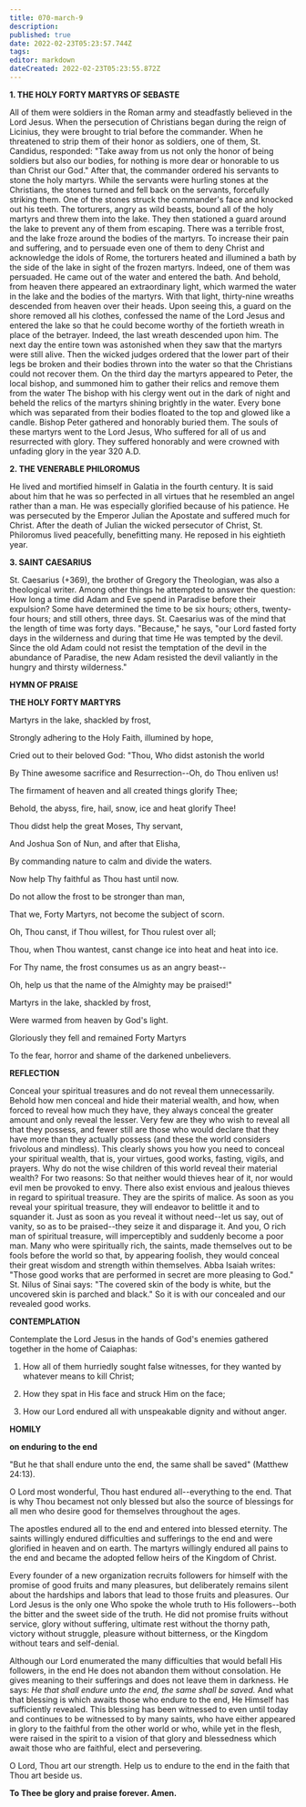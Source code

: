 ```yaml
---
title: 070-march-9
description: 
published: true
date: 2022-02-23T05:23:57.744Z
tags: 
editor: markdown
dateCreated: 2022-02-23T05:23:55.872Z
---
```



**1. THE HOLY FORTY MARTYRS OF SEBASTE**

All of them were soldiers in the Roman army and steadfastly believed in the Lord Jesus. When the persecution of Christians began during the reign of Licinius, they were brought to trial before the commander. When he threatened to strip them of their honor as soldiers, one of them, St. Candidus, responded: "Take away from us not only the honor of being soldiers but also our bodies, for nothing is more dear or honorable to us than Christ our God." After that, the commander ordered his servants to stone the holy martyrs. While the servants were hurling stones at the Christians, the stones turned and fell back on the servants, forcefully striking them. One of the stones struck the commander's face and knocked out his teeth. The torturers, angry as wild beasts, bound all of the holy martyrs and threw them into the lake. They then stationed a guard around the lake to prevent any of them from escaping. There was a terrible frost, and the lake froze around the bodies of the martyrs. To increase their pain and suffering, and to persuade even one of them to deny Christ and acknowledge the idols of Rome, the torturers heated and illumined a bath by the side of the lake in sight of the frozen martyrs. Indeed, one of them was persuaded. He came out of the water and entered the bath. And behold, from heaven there appeared an extraordinary light, which warmed the water in the lake and the bodies of the martyrs. With that light, thirty-nine wreaths descended from heaven over their heads. Upon seeing this, a guard on the shore removed all his clothes, confessed the name of the Lord Jesus and entered the lake so that he could become worthy of the fortieth wreath in place of the betrayer. Indeed, the last wreath descended upon him. The next day the entire town was astonished when they saw that the martyrs were still alive. Then the wicked judges ordered that the lower part of their legs be broken and their bodies thrown into the water so that the Christians could not recover them. On the third day the martyrs appeared to Peter, the local bishop, and summoned him to gather their relics and remove them from the water The bishop with his clergy went out in the dark of night and beheld the relics of the martyrs shining brightly in the water. Every bone which was separated from their bodies floated to the top and glowed like a candle. Bishop Peter gathered and honorably buried them. The souls of these martyrs went to the Lord Jesus, Who suffered for all of us and resurrected with glory. They suffered honorably and were crowned with unfading glory in the year 320 A.D.

**2. THE VENERABLE PHILOROMUS**

He lived and mortified himself in Galatia in the fourth century. It is said about him that he was so perfected in all virtues that he resembled an angel rather than a man. He was especially glorified because of his patience. He was persecuted by the Emperor Julian the Apostate and suffered much for Christ. After the death of Julian the wicked persecutor of Christ, St. Philoromus lived peacefully, benefitting many. He reposed in his eightieth year.

**3. SAINT CAESARIUS**

St. Caesarius (+369), the brother of Gregory the Theologian, was also a theological writer. Among other things he attempted to answer the question: How long a time did Adam and Eve spend in Paradise before their expulsion? Some have determined the time to be six hours; others, twenty-four hours; and still others, three days. St. Caesarius was of the mind that the length of time was forty days. "Because," he says, "our Lord fasted forty days in the wilderness and during that time He was tempted by the devil. Since the old Adam could not resist the temptation of the devil in the abundance of Paradise, the new Adam resisted the devil valiantly in the hungry and thirsty wilderness."



**HYMN OF PRAISE**

**THE HOLY FORTY MARTYRS**

Martyrs in the lake, shackled by frost,

Strongly adhering to the Holy Faith, illumined by hope,

Cried out to their beloved God: "Thou, Who didst astonish the world

By Thine awesome sacrifice and Resurrection--Oh, do Thou enliven us!

The firmament of heaven and all created things glorify Thee;

Behold, the abyss, fire, hail, snow, ice and heat glorify Thee!

Thou didst help the great Moses, Thy servant,

And Joshua Son of Nun, and after that Elisha,

By commanding nature to calm and divide the waters.

Now help Thy faithful as Thou hast until now.

Do not allow the frost to be stronger than man,

That we, Forty Martyrs, not become the subject of scorn.

Oh, Thou canst, if Thou willest, for Thou rulest over all;

Thou, when Thou wantest, canst change ice into heat and heat into ice.

For Thy name, the frost consumes us as an angry beast--

Oh, help us that the name of the Almighty may be praised!"


Martyrs in the lake, shackled by frost,

Were warmed from heaven by God's light.

Gloriously they fell and remained Forty Martyrs

To the fear, horror and shame of the darkened unbelievers.


**REFLECTION**

Conceal your spiritual treasures and do not reveal them unnecessarily. Behold how men conceal and hide their material wealth, and how, when forced to reveal how much they have, they always conceal the greater amount and only reveal the lesser. Very few are they who wish to reveal all that they possess, and fewer still are those who would declare that they have more than they actually possess (and these the world considers frivolous and mindless). This clearly shows you how you need to conceal your spiritual wealth, that is, your virtues, good works, fasting, vigils, and prayers. Why do not the wise children of this world reveal their material wealth? For two reasons: So that neither would thieves hear of it, nor would evil men be provoked to envy. There also exist envious and jealous thieves in regard to spiritual treasure. They are the spirits of malice. As soon as you reveal your spiritual treasure, they will endeavor to belittle it and to squander it. Just as soon as you reveal it without need--let us say, out of vanity, so as to be praised--they seize it and disparage it. And you, O rich man of spiritual treasure, will imperceptibly and suddenly become a poor man. Many who were spiritually rich, the saints, made themselves out to be fools before the world so that, by appearing foolish, they would conceal their great wisdom and strength within themselves. Abba Isaiah writes: "Those good works that are performed in secret are more pleasing to God." St. Nilus of Sinai says: "The covered skin of the body is white, but the uncovered skin is parched and black." So it is with our concealed and our revealed good works.

**CONTEMPLATION**

Contemplate the Lord Jesus in the hands of God's enemies gathered together in the home of Caiaphas:

1.  How all of them hurriedly sought false witnesses, for they wanted by whatever means to kill Christ;

1.  How they spat in His face and struck Him on the face;

1.  How our Lord endured all with unspeakable dignity and without anger.



**HOMILY**

**on enduring to the end**

"But he that shall endure unto the end, the same shall be saved" (Matthew 24:13).

O Lord most wonderful, Thou hast endured all--everything to the end. That is why Thou becamest not only blessed but also the source of blessings for all men who desire good for themselves throughout the ages.

The apostles endured all to the end and entered into blessed eternity. The saints willingly endured difficulties and sufferings to the end and were glorified in heaven and on earth. The martyrs willingly endured all pains to the end and became the adopted fellow heirs of the Kingdom of Christ.

Every founder of a new organization recruits followers for himself with the promise of good fruits and many pleasures, but deliberately remains silent about the hardships and labors that lead to those fruits and pleasures. Our Lord Jesus is the only one Who spoke the whole truth to His followers--both the bitter and the sweet side of the truth. He did not promise fruits without service, glory without suffering, ultimate rest without the thorny path, victory without struggle, pleasure without bitterness, or the Kingdom without tears and self-denial.

Although our Lord enumerated the many difficulties that would befall His followers, in the end He does not abandon them without consolation. He gives meaning to their sufferings and does not leave them in darkness. He says: *He that shall endure unto the end, the same shall be saved.* And what that blessing is which awaits those who endure to the end, He Himself has sufficiently revealed. This blessing has been witnessed to even until today and continues to be witnessed to by many saints, who have either appeared in glory to the faithful from the other world or who, while yet in the flesh, were raised in the spirit to a vision of that glory and blessedness which await those who are faithful, elect and persevering.

O Lord, Thou art our strength. Help us to endure to the end in the faith that Thou art beside us.

**To Thee be glory and praise forever. Amen.**

 

